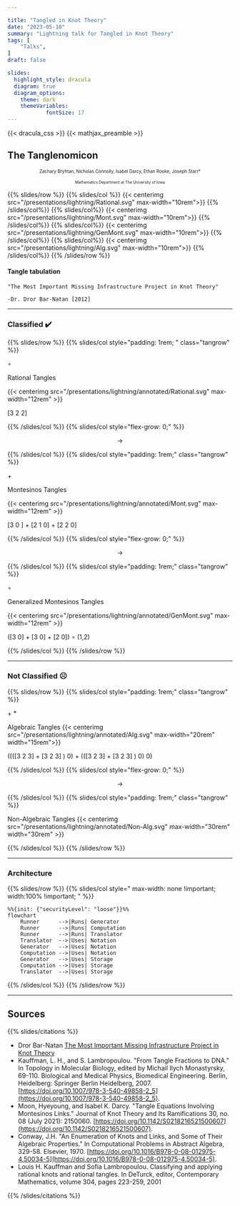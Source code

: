 ```yaml
---

title: "Tangled in Knot Theory"
date: "2023-05-10"
summary: "Lightning talk for Tangled in Knot Theory"
tags: [
    "Talks",
]
draft: false

slides:
  highlight_style: dracula
  diagram: true
  diagram_options:
    theme: dark
    themeVariables:
            fontSize: 17
---
```

<style>
  .tangrow * {
    font-size: 2.5rem;
  }
  .tangrow {
    border: 2px solid var(--r-Red);
    border-radius: 12px;
  }
  .mathbox *{
    font-size: .8rem;
  }
.mermaid svg {
    max-width: none !important;
    width: 100% !important;
    height: auto !important;
}

</style>


{{< dracula_css >}}
{{< mathjax_preamble >}}

<!-- {{% slides/footer %}}
{{% qr_code %}}
{{% /slides/footer %}} -->

## The Tanglenomicon


<p style="font-size:.7em;text-align:center !important">
Zachary Bryhtan, Nicholas Connolly, Isabel Darcy, Ethan Rooke, Joseph Starr*
<p>

<p style="font-size:.6em; text-align:center !important">
Mathematics Department at The University of Iowa<p>


{{% slides/row %}}
{{% slides/col %}}
{{< centerimg src="/presentations/lightning/Rational.svg" max-width="10rem">}}
{{% /slides/col%}}
{{% slides/col%}}
{{< centerimg src="/presentations/lightning/Mont.svg" max-width="10rem">}}
{{% /slides/col%}}
{{% slides/col%}}
{{< centerimg src="/presentations/lightning/GenMont.svg" max-width="10rem">}}
{{% /slides/col%}}
{{% slides/col%}}
{{< centerimg src="/presentations/lightning/Alg.svg" max-width="10rem">}}
{{% /slides/col%}}
{{% /slides/row %}}


#### Tangle tabulation

```
"The Most Important Missing Infrastructure Project in Knot Theory"

-Dr. Dror Bar-Natan [2012]
```

---

### Classified ✔️

{{% slides/row %}}
{{% slides/col style="padding: 1rem; " class="tangrow" %}}

$\circ$

Rational Tangles

{{< centerimg src="/presentations/lightning/annotated/Rational.svg" max-width="12rem" >}}

[3 2 2]

{{% /slides/col %}}
{{% slides/col style="flex-grow: 0;"  %}}

$$\to$$

{{% /slides/col %}}
{{% slides/col style="padding: 1rem;" class="tangrow" %}}

$+$

Montesinos Tangles

{{< centerimg src="/presentations/lightning/annotated/Mont.svg" max-width="12rem" >}}

[3 0 ] + [2 1 0] + [2 2 0]

{{% /slides/col %}}
{{% slides/col style="flex-grow: 0;"  %}}

$$\to$$

{{% /slides/col %}}
{{% slides/col style="padding: 1rem;" class="tangrow" %}}

$\circ$

Generalized Montesinos Tangles

{{< centerimg src="/presentations/lightning/annotated/GenMont.svg" max-width="12rem" >}}

([3 0] + [3 0] + [2 0]) $\circ$ (1,2)

{{% /slides/col %}}
{{% /slides/row %}}

---


### Not Classified ☹️

{{% slides/row %}}
{{% slides/col style="padding: 1rem;" class="tangrow"  %}}

$+\ \ast$

  Algebraic Tangles
{{< centerimg src="/presentations/lightning/annotated/Alg.svg" max-width="20rem"  width="15rem">}}

((([3 2 3] + [3 2 3] ) 0) + (([3 2 3] + [3 2 3] ) 0) 0)

{{% /slides/col %}}
{{% slides/col style="flex-grow: 0;"  %}}

$$\to$$

{{% /slides/col %}}
{{% slides/col style="padding: 1rem;" class="tangrow" %}}

Non-Algebraic Tangles
{{< centerimg src="/presentations/lightning/annotated/Non-Alg.svg" max-width="30rem" width="30rem" >}}

{{% /slides/col %}}
{{% /slides/row %}}

---

### Architecture


{{% slides/row %}}
{{% slides/col style=" max-width: none !important; width:100% !important; " %}}

```mermaid
%%{init: {"securityLevel": "loose"}}%%
flowchart
    Runner      -->|Runs| Generator
    Runner      -->|Runs| Computation
    Runner      -->|Runs| Translator
    Translator  -->|Uses| Notation
    Generator   -->|Uses| Notation
    Computation -->|Uses| Notation
    Generator   -->|Uses| Storage
    Computation -->|Uses| Storage
    Translator  -->|Uses| Storage
```

{{% /slides/col %}}
{{% /slides/row %}}

---

## Sources

{{% slides/citations %}}

- Dror Bar-Natan [The Most Important Missing Infrastructure Project in Knot Theory](http://drorbn.net/AcademicPensieve/2012-01/one/The_Most_Important_Missing_Infrastructure_Project_in_Knot_Theory.pdf)
- Kauffman, L. H., and S. Lambropoulou. "From Tangle Fractions to DNA." In Topology in Molecular Biology, edited by Michail Ilych Monastyrsky, 69-110. Biological and Medical Physics, Biomedical Engineering. Berlin, Heidelberg: Springer Berlin Heidelberg, 2007. [https://doi.org/10.1007/978-3-540-49858-2_5](https://doi.org/10.1007/978-3-540-49858-2_5).
- Moon, Hyeyoung, and Isabel K. Darcy. "Tangle Equations Involving Montesinos Links." Journal of Knot Theory and Its Ramifications 30, no. 08 (July 2021): 2150060. [https://doi.org/10.1142/S0218216521500607](https://doi.org/10.1142/S0218216521500607).
- Conway, J.H. "An Enumeration of Knots and Links, and Some of Their Algebraic Properties." In Computational Problems in Abstract Algebra, 329-58. Elsevier, 1970. [https://doi.org/10.1016/B978-0-08-012975-4.50034-5](https://doi.org/10.1016/B978-0-08-012975-4.50034-5).
- Louis H. Kauffman and Sofia Lambropoulou. Classifying and applying rational knots and rational tangles. In DeTurck, editor, Contemporary Mathematics, volume 304, pages 223-259, 2001

{{% /slides/citations %}}
